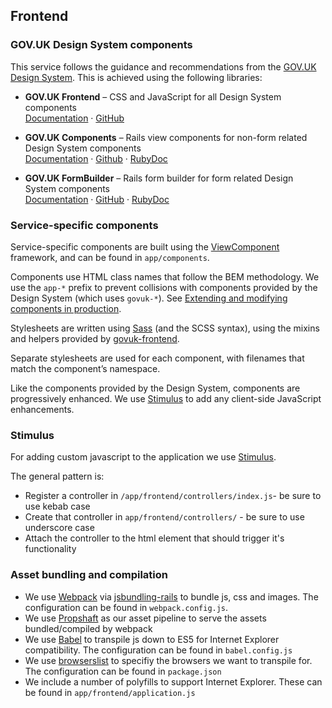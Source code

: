 ## Frontend

### GOV.UK Design System components

This service follows the guidance and recommendations from the [GOV.UK Design System](https://design-system.service.gov.uk). This is achieved using the following libraries:

- **GOV.UK Frontend** – CSS and JavaScript for all Design System components\
  [Documentation](https://frontend.design-system.service.gov.uk) ·
  [GitHub](https://github.com/alphagov/govuk-frontend)

- **GOV.UK Components** – Rails view components for non-form related Design System components\
  [Documentation](https://govuk-components.netlify.app) ·
  [Github](https://github.com/DFE-Digital/govuk-components) ·
  [RubyDoc](https://www.rubydoc.info/gems/govuk-components)

- **GOV.UK FormBuilder** – Rails form builder for form related Design System components\
  [Documentation](https://govuk-form-builder.netlify.app) ·
  [GitHub](https://github.com/DFE-Digital/govuk-formbuilder) ·
  [RubyDoc](https://www.rubydoc.info/gems/govuk_design_system_formbuilder)

### Service-specific components

Service-specific components are built using the [ViewComponent](https://viewcomponent.org) framework, and can be found in `app/components`.

Components use HTML class names that follow the BEM methodology. We use the `app-*` prefix to prevent collisions with components provided by the Design System (which uses `govuk-*`). See [Extending and modifying components in production](https://design-system.service.gov.uk/get-started/extending-and-modifying-components/).

Stylesheets are written using [Sass](https://sass-lang.com) (and the SCSS syntax), using the mixins and helpers provided by [govuk-frontend](https://frontend.design-system.service.gov.uk/sass-api-reference/).

Separate stylesheets are used for each component, with filenames that match the component’s namespace.

Like the components provided by the Design System, components are progressively enhanced. We use [Stimulus](https://stimulus.hotwired.dev) to add any client-side JavaScript enhancements.

### Stimulus

For adding custom javascript to the application we use [Stimulus](https://stimulus.hotwired.dev/).

The general pattern is:

- Register a controller in `/app/frontend/controllers/index.js`- be sure to use kebab case
- Create that controller in `app/frontend/controllers/` - be sure to use underscore case
- Attach the controller to the html element that should trigger it's functionality

### Asset bundling and compilation

- We use [Webpack](https://webpack.js.org/) via [jsbundling-rails](https://github.com/rails/jsbundling-rails) to bundle js, css and images. The configuration can be found in `webpack.config.js`.
- We use [Propshaft](https://github.com/rails/propshaft) as our asset pipeline to serve the assets bundled/compiled by webpack
- We use [Babel](https://babeljs.io/) to transpile js down to ES5 for Internet Explorer compatibility. The configuration can be found in `babel.config.js`
- We use [browserslist](https://github.com/browserslist/browserslist) to specifiy the browsers we want to transpile for. The configuration can be found in `package.json`
- We include a number of polyfills to support Internet Explorer. These can be found in `app/frontend/application.js`
